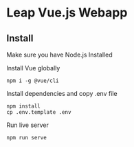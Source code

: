 # Leap Vue.js Webapp

## Install

Make sure you have Node.js Installed

Install Vue globally
```
npm i -g @vue/cli
```

Install dependencies and copy .env file
```
npm install
cp .env.template .env
```

Run live server
```
npm run serve
```
